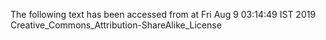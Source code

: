 The following text has been accessed from at Fri Aug 9 03:14:49 IST 2019
Creative_Commons_Attribution-ShareAlike_License
